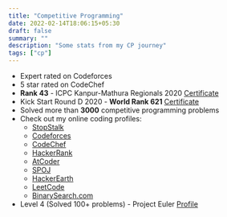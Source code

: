 ```yaml
---
title: "Competitive Programming"
date: 2022-02-14T18:06:15+05:30
draft: false
summary: ""
description: "Some stats from my CP journey"
tags: ["cp"]
---
```


- Expert rated on Codeforces
- 5 star rated on CodeChef
- **Rank 43** - ICPC Kanpur-Mathura Regionals 2020 [Certificate](https://icpc.baylor.edu/ICPCID/G14IN3CN2ECD)
- Kick Start Round D 2020 - **World Rank 621** [Certificate](https://codingcompetitions.withgoogle.com/kickstart/certificate/round/000000000019ff08)
- Solved more than **3000** competitive programming problems
- Check out my online coding profiles:
	- [StopStalk](https://www.stopstalk.com/user/profile/tekichan)
	- [Codeforces](https://codeforces.com/profile/FailBetterNextTime)
	- [CodeChef](https://www.codechef.com/users/nachiketkanore)
	- [HackerRank](https://www.hackerrank.com/nachiket_kanore)
	- [AtCoder](https://kenkoooo.com/atcoder/#/user/Nachiket?userPageTab=All)
	- [SPOJ](https://www.spoj.com/users/nachiket21/)
	- [HackerEarth](https://www.hackerearth.com/@nachiket27)
	- [LeetCode](https://leetcode.com/nachiket21/)
	- [BinarySearch.com](https://binarysearch.com/@/Nachiket)
- Level 4 (Solved 100+ problems) - Project Euler [Profile](https://projecteuler.net/profile/nachiket.kanore.png)
